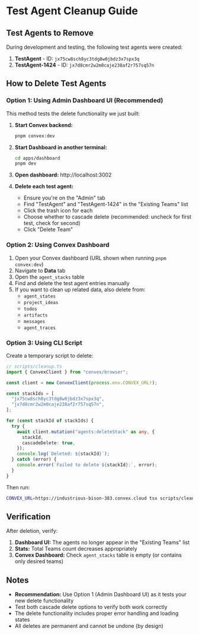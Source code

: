 # Test Agent Cleanup Guide

## Test Agents to Remove

During development and testing, the following test agents were created:

1. **TestAgent** - ID: `jx75cw8sch8yc3tdg8w0jbdz3x7spx3q`
2. **TestAgent-1424** - ID: `jx7d8cmr2w2m0caje238af2r757sq57n`

## How to Delete Test Agents

### Option 1: Using Admin Dashboard UI (Recommended)

This method tests the delete functionality we just built:

1. **Start Convex backend:**

   ```bash
   pnpm convex:dev
   ```

2. **Start Dashboard in another terminal:**

   ```bash
   cd apps/dashboard
   pnpm dev
   ```

3. **Open dashboard:** http://localhost:3002

4. **Delete each test agent:**
   - Ensure you're on the "Admin" tab
   - Find "TestAgent" and "TestAgent-1424" in the "Existing Teams" list
   - Click the trash icon for each
   - Choose whether to cascade delete (recommended: uncheck for first test, check for second)
   - Click "Delete Team"

### Option 2: Using Convex Dashboard

1. Open your Convex dashboard (URL shown when running `pnpm convex:dev`)
2. Navigate to **Data** tab
3. Open the `agent_stacks` table
4. Find and delete the test agent entries manually
5. If you want to clean up related data, also delete from:
   - `agent_states`
   - `project_ideas`
   - `todos`
   - `artifacts`
   - `messages`
   - `agent_traces`

### Option 3: Using CLI Script

Create a temporary script to delete:

```typescript
// scripts/cleanup.ts
import { ConvexClient } from "convex/browser";

const client = new ConvexClient(process.env.CONVEX_URL!);

const stackIds = [
  "jx75cw8sch8yc3tdg8w0jbdz3x7spx3q",
  "jx7d8cmr2w2m0caje238af2r757sq57n",
];

for (const stackId of stackIds) {
  try {
    await client.mutation("agents:deleteStack" as any, {
      stackId,
      cascadeDelete: true,
    });
    console.log(`Deleted: ${stackId}`);
  } catch (error) {
    console.error(`Failed to delete ${stackId}:`, error);
  }
}
```

Then run:

```bash
CONVEX_URL=https://industrious-bison-383.convex.cloud tsx scripts/cleanup.ts
```

## Verification

After deletion, verify:

1. **Dashboard UI:** The agents no longer appear in the "Existing Teams" list
2. **Stats:** Total Teams count decreases appropriately
3. **Convex Dashboard:** Check `agent_stacks` table is empty (or contains only desired teams)

## Notes

- **Recommendation:** Use Option 1 (Admin Dashboard UI) as it tests your new delete functionality
- Test both cascade delete options to verify both work correctly
- The delete functionality includes proper error handling and loading states
- All deletes are permanent and cannot be undone (by design)

